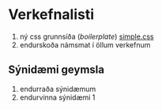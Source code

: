 # Verkefnalisti

1. ný css grunnsíða (_boilerplate_) [simple.css](https://github.com/kevquirk/simple.css)
1. endurskoða námsmat í öllum verkefnum

## Sýnidæmi geymsla

1. endurraða sýnidæmum
1. endurvinna sýnidæmi 1


